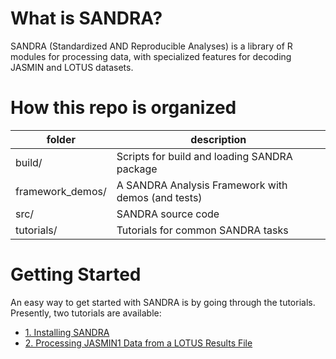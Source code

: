 # What is SANDRA?
SANDRA (Standardized AND Reproducible Analyses) is a library of R modules for processing data, with specialized features for decoding JASMIN and LOTUS datasets.

# How this repo is organized
folder | description
------ | -----------
build/ | Scripts for build and loading SANDRA package
framework_demos/ | A SANDRA Analysis Framework with demos (and tests)
src/ | SANDRA source code
tutorials/ | Tutorials for common SANDRA tasks

# Getting Started
An easy way to get started with SANDRA is by going through the tutorials. Presently, two tutorials are available:
* [1. Installing SANDRA](https://github.com/tpronk/sandra/blob/master/tutorials/1.%20Installing%20SANDRA.docx?raw=true)
* [2. Processing JASMIN1 Data from a LOTUS Results File](https://github.com/tpronk/sandra/blob/master/tutorials/2.%20Processing%20JASMIN1%20Data%20from%20a%20LOTUS%20Results%20File.docx?raw=true)
